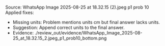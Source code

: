 Source: WhatsApp Image 2025-08-25 at 18.32.15 (2).jpeg p1 prob 10
Applied fixes:
- Missing units: Problem mentions units cm but final answer lacks units.
- Suggestion: Append correct units to the final answer.
- Evidence: ./review_out/evidence/WhatsApp_Image_2025-08-25_at_18.32.15_2.jpeg_p1_prob10_bottom.png